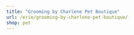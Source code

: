 ```yaml
---
title: "Grooming by Charlene Pet Boutique"
url: /erie/grooming-by-charlene-pet-boutique/
shop: pet
---
```

